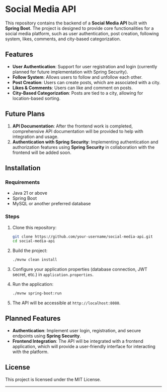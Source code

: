 # Social Media API

This repository contains the backend of a **Social Media API** built with **Spring Boot**. The project is designed to provide core functionalities for a social media platform, such as user authentication, post creation, following system, likes, comments, and city-based categorization.

## Features

- **User Authentication**: Support for user registration and login (currently planned for future implementation with Spring Security).
- **Follow System**: Allows users to follow and unfollow each other.
- **Post Creation**: Users can create posts, which are associated with a city.
- **Likes & Comments**: Users can like and comment on posts.
- **City-Based Categorization**: Posts are tied to a city, allowing for location-based sorting.

## Future Plans

1. **API Documentation**: After the frontend work is completed, comprehensive API documentation will be provided to help with integration and usage.
2. **Authentication with Spring Security**: Implementing authentication and authorization features using **Spring Security** in collaboration with the frontend will be added soon.

## Installation

### Requirements

- Java 21 or above
- Spring Boot
- MySQL or another preferred database

### Steps

1. Clone this repository:
   ```bash
   git clone https://github.com/your-username/social-media-api.git
   cd social-media-api
   ```

2. Build the project:
   ```bash
   ./mvnw clean install
   ```

3. Configure your application properties (database connection, JWT secret, etc.) in `application.properties`.

4. Run the application:
   ```bash
   ./mvnw spring-boot:run
   ```

5. The API will be accessible at `http://localhost:8080`.

## Planned Features

- **Authentication**: Implement user login, registration, and secure endpoints using **Spring Security**.
- **Frontend Integration**: The API will be integrated with a frontend application, which will provide a user-friendly interface for interacting with the platform.

## License

This project is licensed under the MIT License.

---
